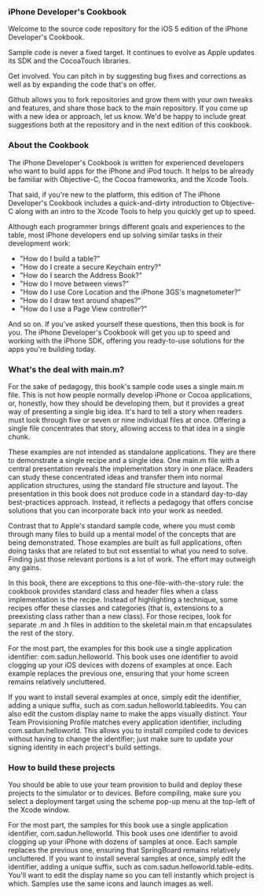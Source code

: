 <h3>iPhone Developer's Cookbook</h3>
Welcome to the source code repository for the iOS 5 edition of the iPhone Developer's Cookbook.  

Sample code is never a fixed target. It continues to evolve as Apple updates its SDK and the CocoaTouch libraries. 

Get involved. You can pitch in by suggesting bug fixes and corrections as well as by expanding the code that's on offer. 

Github allows you to fork repositories and grow them with your own tweaks and features, and share those back to the main repository. If you come up with a new idea or approach, let us know. We'd be happy to include great suggestions both at the repository and in the next edition of this cookbook.

<h3>About the Cookbook</h3>
The iPhone Developer's Cookbook is written for experienced developers who want to build apps for the iPhone and iPod touch. It helps to be already be familiar with Objective-C, the Cocoa frameworks, and the Xcode Tools. 

That said, if you're new to the platform, this edition of The iPhone Developer's Cookbook includes a quick-and-dirty introduction to Objective-C along with an intro to the Xcode Tools to help you quickly get up to speed.

Although each programmer brings different goals and experiences to the table, most iPhone developers end up solving similar tasks in their development work:


* "How do I build a table?"
* "How do I create a secure Keychain entry?"
* "How do I search the Address Book?"
* "How do I move between views?"
* "How do I use Core Location and the iPhone 3GS's magnetometer?"
* "How do I draw text around shapes?"
* "How do I use a Page View controller?"

And so on. If you've asked yourself these questions, then this book is for you. The iPhone Developer's Cookbook will get you up to speed and working with the iPhone SDK, offering you ready-to-use solutions for the apps you're building today.

<h3>What's the deal with main.m?</h3>
For the sake of pedagogy, this book's sample code uses a single main.m file. This is not how people normally develop iPhone or Cocoa applications, or, honestly, how they should be developing them, but it provides a great way of presenting a single big idea. It's hard to tell a story when readers must look through five or seven or nine individual files at once. Offering a single file concentrates that story, allowing access to that idea in a single chunk.
These examples are not intended as standalone applications. They are there to demonstrate a single recipe and a single idea. One main.m file with a central presentation reveals the implementation story in one place. Readers can study these concentrated ideas and transfer them into normal application structures, using the standard file structure and layout. The presentation in this book does not produce code in a standard day-to-day best-practices approach. Instead, it reflects a pedagogy that offers concise solutions that you can incorporate back into your work as needed.
Contrast that to Apple's standard sample code, where you must comb through many files to build up a mental model of the concepts that are being demonstrated. Those examples are built as full applications, often doing tasks that are related to but not essential to what you need to solve. Finding just those relevant portions is a lot of work. The effort may outweigh any gains. 
In this book, there are exceptions to this one-file-with-the-story rule: the cookbook provides standard class and header files when a class implementation is the recipe. Instead of highlighting a technique, some recipes offer these classes and categories (that is, extensions to a preexisting class rather than a new class). For those recipes, look for separate .m and .h files in addition to the skeletal main.m that encapsulates the rest of the story.
For the most part, the examples for this book use a single application identifier: com.sadun.helloworld. This book uses one identifier to avoid clogging up your iOS devices with dozens of examples at once. Each example replaces the previous one, ensuring that your home screen remains relatively uncluttered. 

If you want to install several examples at once, simply edit the identifier, adding a unique suffix, such as com.sadun.helloworld.tableedits. You can also edit the custom display name to make the apps visually distinct. Your Team Provisioning Profile matches every application identifier, including com.sadun.helloworld. This allows you to install compiled code to devices without having to change the identifier; just make sure to update your signing identity in each project's build settings.
<h3>How to build these projects</h3>
You should be able to use your team provision to build and deploy these projects to the simulator or to devices. Before compiling, make sure you select a deployment target using the scheme pop-up menu at the top-left of the Xcode window. 

For the most part, the samples for this book use a single application identifier, com.sadun.helloworld. This book uses one identifier to avoid clogging up your iPhone with dozens of samples at once. Each sample replaces the previous one, ensuring that SpringBoard remains relatively uncluttered. If you want to install several samples at once, simply edit the identifier, adding a unique suffix, such as com.sadun.helloworld.table-edits. You'll want to edit the display name so you can tell instantly which project is which. Samples use the same icons and launch images as well.
